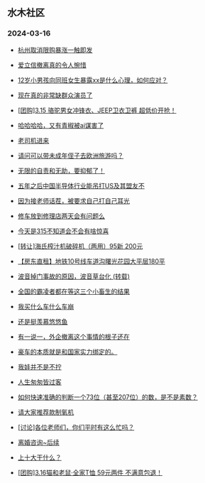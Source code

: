 ## 水木社区 
### 2024-03-16

+ [杭州取消限购暴涨一触即发](https://www.mysmth.net/nForum/article/OurEstate/2922302)

+ [爱立信撤离真的令人惋惜](https://www.mysmth.net/nForum/article/WorkingLife/7100)

+ [12岁小男孩向同班女生暴露xx是什么心理，如何应对？](https://www.mysmth.net/nForum/article/ChildEducation/2362373)

+ [现在真的非常缺群众演员了](https://www.mysmth.net/nForum/article/TV/1677704)

+ [[团购]3.15 骆驼男女冲锋衣、JEEP卫衣卫裤 超低价开抢！](https://www.mysmth.net/nForum/article/ADAgent_TG/1318808)

+ [哈哈哈哈，又有青椒被ai谋害了](https://www.mysmth.net/nForum/article/QingJiao/852698)

+ [老司机进来](https://www.mysmth.net/nForum/article/GreenAuto/1503808)

+ [请问可以带未成年侄子去欧洲旅游吗？](https://www.mysmth.net/nForum/article/Travel/985216)

+ [无限的自责和无助，要抑郁了！](https://www.mysmth.net/nForum/article/FamilyLife/1766623240)

+ [五年之后中国半导体行业能吊打US及其盟友不](https://www.mysmth.net/nForum/article/METech/474989)

+ [因为接老师话茬，被要求自己打自己耳光](https://www.mysmth.net/nForum/article/ChildEducation/2362717)

+ [修车放到修理店两天会有问题么](https://www.mysmth.net/nForum/article/AutoWorld/1944791793)

+ [今天是315不知道会不会有啥惊喜](https://www.mysmth.net/nForum/article/GreenAuto/1504485)

+ [[转让]海氏榨汁机破碎机（两用）95新 200元](https://www.mysmth.net/nForum/article/SecondMarket/2091262)

+ [【房东直租】地铁10号线车道沟曙光花园大平层180平](https://www.mysmth.net/nForum/article/HouseRent/860397)

+ [波音掉门事故的原因，波音草台化 (转载)](https://www.mysmth.net/nForum/article/Aero/430363)

+ [全国的霸凌者都在等这三个小畜生的结果](https://www.mysmth.net/nForum/article/FamilyLife/1766624083)

+ [我买什么车什么车崩](https://www.mysmth.net/nForum/article/AutoWorld/1944791746)

+ [还是挺羡慕悠悠鱼](https://www.mysmth.net/nForum/article/Age/20349460)

+ [有一说一，外企撤离这个事情的根子还在](https://www.mysmth.net/nForum/article/WorkingLife/8286)

+ [豪车的本质就是和国家实力绑定的。](https://www.mysmth.net/nForum/article/GreenAuto/1504873)

+ [我娃并不是不拧](https://www.mysmth.net/nForum/article/MyFamily/251569)

+ [人生匆匆皆过客](https://www.mysmth.net/nForum/article/Memory/113253)

+ [如何快速准确的判断一个73位（甚至207位）的数，是不是素数？](https://www.mysmth.net/nForum/article/Mathematics/92207)

+ [请大家推荐款制氧机](https://www.mysmth.net/nForum/article/HealthyLife/88157)

+ [[讨论]各位老师们，你们平时有这么忙吗？](https://www.mysmth.net/nForum/article/QingJiao/852900)

+ [离婚咨询~后续](https://www.mysmth.net/nForum/article/Divorce/2069878)

+ [上十大干什么？](https://www.mysmth.net/nForum/article/Divorce/2069878)

+ [[团购]3.16猫和老鼠·全家T恤 59元两件 不满意包退！](https://www.mysmth.net/nForum/article/ADAgent_TG/1318893)

